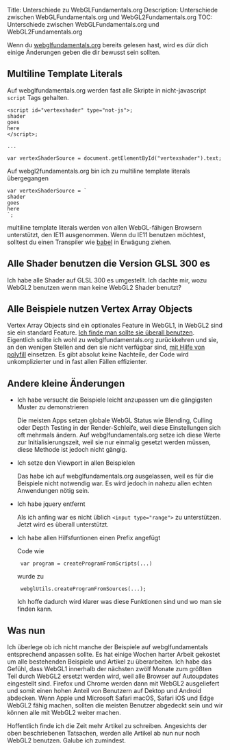 Title: Unterschiede zu WebGLFundamentals.org
Description: Unterschiede zwischen WebGLFundamentals.org und WebGL2Fundamentals.org
TOC: Unterschiede zwischen WebGLFundamentals.org und WebGL2Fundamentals.org


Wenn du [webglfundamentals.org](http://webglfundamentals.org) bereits
gelesen hast, wird es dür dich einige Änderungen geben die dir bewusst sein sollten.

## Multiline Template Literals

Auf webglfundamentals.org werden fast alle Skripte in nicht-javascript
`script` Tags gehalten. 


    <script id="vertexshader" type="not-js">;
    shader
    goes
    here
    </script>;

    ...

    var vertexShaderSource = document.getElementById("vertexshader").text;

Auf webgl2fundamentals.org bin ich zu multiline template literals übergegangen

    var vertexShaderSource = `
    shader
    goes
    here
    `;

multiline template literals werden von allen WebGL-fähigen Browsern unterstützt,
den IE11 ausgenommen. Wenn du IE11 benutzen möchtest, solltest du einen Transpiler 
wie [babel](http://babeljs.io) in Erwägung ziehen.

## Alle Shader benutzen die Version GLSL 300 es

Ich habe alle Shader auf GLSL 300 es umgestellt. Ich dachte mir,
wozu WebGL2 benutzen wenn man keine WebGL2 Shader benutzt?

## Alle Beispiele nutzen Vertex Array Objects

Vertex Array Objects sind ein optionales Feature in WebGL1, in WebGL2 sind sie 
ein standard Feature. [Ich finde man sollte sie überall benutzen](webgl1-to-webgl2.html#Vertex-Array-Objects).
Eigentlich sollte ich wohl zu webglfundamentals.org zurückkehren und sie, an den wenigen Stellen and den sie nicht verfügbar sind, [mit Hilfe von polyfill](https://github.com/greggman/oes-vertex-array-object-polyfill) einsetzen. Es gibt absolut keine Nachteile, der Code wird unkomplizierter und in fast allen Fällen effizienter.

## Andere kleine Änderungen

* Ich habe versucht die Beispiele leicht anzupassen um die gängigsten Muster zu demonstrieren

  Die meisten Apps setzen globale WebGL Status wie Blending, Culling oder Depth Testing in
  der Render-Schleife, weil diese Einstellungen sich oft mehrmals ändern. Auf webglfundamentals.org
  setze ich diese Werte zur Initialisierungszeit, weil sie nur einmalig gesetzt werden müssen,
  diese Methode ist jedoch nicht gängig.

* Ich setze den Viewport in allen Beispielen

  Das habe ich auf webglfundamentals.org ausgelassen, weil es für die Beispiele
  nicht notwendig war. Es wird jedoch in nahezu allen echten Anwendungen nötig sein.

* Ich habe jquery entfernt

  Als ich anfing war es nicht üblich `<input type="range">` zu unterstützen. Jetzt 
  wird es überall unterstützt.

* Ich habe allen Hilfsfuntionen einen Prefix angefügt

  Code wie

       var program = createProgramFromScripts(...)

   wurde zu

       webglUtils.createProgramFromSources(...);

   Ich hoffe dadurch wird klarer was diese Funktionen sind und 
   wo man sie finden kann.

## Was nun

Ich überlege ob ich nicht manche der Beispiele auf webglfundamentals
entsprechend anpassen sollte. Es hat einige Wochen harter Arbeit gekostet 
um alle bestehenden Beispiele und Artikel zu überarbeiten. Ich habe das Gefühl, 
dass WebGL1 innerhalb der nächsten zwölf Monate zum größten Teil durch WebGL2 ersetzt 
werden wird, weil alle Browser auf Autoupdates eingestellt sind. Firefox und 
Chrome werden dann mit WebGL2 ausgeliefert und somit einen hohen Anteil von 
Benutzern auf Dektop und Android abdecken. Wenn Apple und Microsoft Safari macOS, 
Safari iOS und Edge WebGL2 fähig machen, sollten die meisten Benutzer abgedeckt 
sein und wir können alle mit WebGL2 weiter machen.

Hoffentlich finde ich die Zeit mehr Artikel zu schreiben.
Angesichts der oben beschriebenen Tatsachen, werden alle Artikel ab nun 
nur noch WebGL2 benutzen.
Galube ich zumindest.
